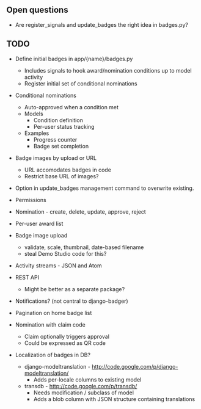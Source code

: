 ## Open questions

* Are register_signals and update_badges the right idea in badges.py?

## TODO

* Define initial badges in app/{name}/badges.py
    * Includes signals to hook award/nomination conditions up to model activity 
    * Register initial set of conditional nominations

* Conditional nominations
    * Auto-approved when a condition met
    * Models
        * Condition definition
        * Per-user status tracking
    * Examples
        * Progress counter
        * Badge set completion

* Badge images by upload or URL
    * URL accomodates badges in code
    * Restrict base URL of images?

* Option in update_badges management command to overwrite existing.

* Permissions

* Nomination - create, delete, update, approve, reject

* Per-user award list

* Badge image upload
    * validate, scale, thumbnail, date-based filename
    * steal Demo Studio code for this?

* Activity streams - JSON and Atom

* REST API
    * Might be better as a separate package?

* Notifications? (not central to django-badger)

* Pagination on home badge list

* Nomination with claim code
    * Claim optionally triggers approval
    * Could be expressed as QR code

* Localization of badges in DB?
    * django-modeltranslation - http://code.google.com/p/django-modeltranslation/
        * Adds per-locale columns to existing model
    * transdb - http://code.google.com/p/transdb/
        * Needs modification / subclass of model
        * Adds a blob column with JSON structure containing translations

